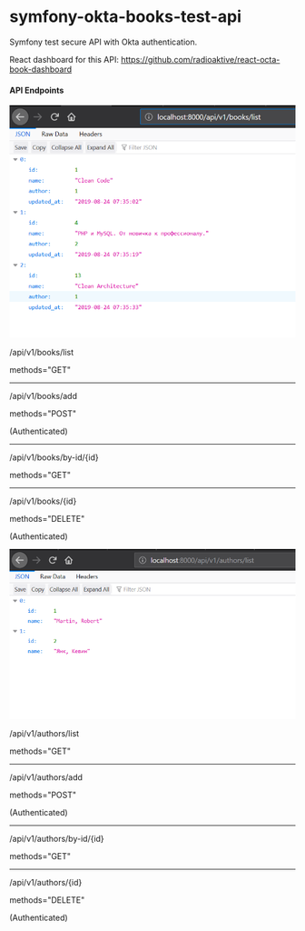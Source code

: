 # symfony-okta-books-test-api
Symfony test secure API with Okta authentication.

React dashboard for this API: https://github.com/radioaktive/react-octa-book-dashboard

#### API Endpoints

![](https://raw.githubusercontent.com/radioaktive/symfony-okta-books-test-api/master/docs/img/bookslist2.png)

/api/v1/books/list

methods="GET"

---

/api/v1/books/add

methods="POST"

(Authenticated)

---

/api/v1/books/by-id/{id}

methods="GET"

---

/api/v1/books/{id}

methods="DELETE"

(Authenticated)


![](https://raw.githubusercontent.com/radioaktive/symfony-okta-books-test-api/master/docs/img/authorslist.png)

/api/v1/authors/list

methods="GET"

---

/api/v1/authors/add

methods="POST"

(Authenticated)

---

/api/v1/authors/by-id/{id}

methods="GET"

---

/api/v1/authors/{id}

methods="DELETE"

(Authenticated)
